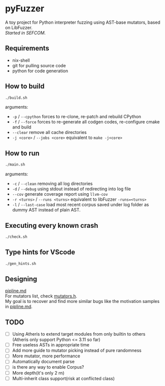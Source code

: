 # pyFuzzer
A toy project for Python interpreter fuzzing using AST-base mutators, based on LibFuzzer.  
*Started in SEFCOM.*

## Requirements
- nix-shell
- git for pulling source code
- python for code generation

## How to build
```bash
./build.sh
```

arguments:
- `-p` / `--cpython` forces to re-clone, re-patch and rebuild CPython
- `-f` / `--force` forces to re-generate all codgen codes, re-configure cmake and build
- `--clear` remove all cache directories
- `-j <core>` / `--jobs <core>` equivalent to `make -j<core>`

## How to run
```bash
./main.sh
```

arguments:
- `-c` / `--clean` removing all log directories
- `-d` / `--debug` using stdout instead of redirecting into log file
- `--cov` generate coverage report using `llvm-cov`
- `-r <turns>` / `--runs <turns>` equivalent to libFuzzer `-runs=<turns>`
- `-l` / `--last-case` load most recent corpus saved under log folder as dummy AST instead of plain AST.

## Executing every known crash
```bash
./check.sh
```

## Type hints for VScode
```bash
./gen_hints.sh
```

## Designing
[pipline.md](./pipline.md)  
For mutators list, check [mutators.h](./src/fuzzerHelper/mutators/mutators.h).  
My goal is to recover and find more similar bugs like the motivation samples in [pipline.md](./pipline.md).

## TODO
- [ ] Using Atheris to extend target modules from only builtin to others (Atheris only support Python <= 3.11 so far)
- [ ] Free useless ASTs in appropriate time
- [ ] Add more guide to mutator picking instead of pure randomness
- [ ] More mutator, more performance
- [ ] Automatically document parse
- [ ] is there any way to enable Corpus?
- [ ] More depth(it's only 2 rn)
- [ ] Multi-inherit class support(risk at conflicted class)
